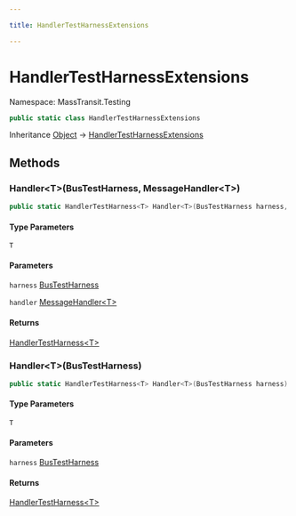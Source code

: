 ```yaml
---

title: HandlerTestHarnessExtensions

---
```


# HandlerTestHarnessExtensions

Namespace: MassTransit.Testing

```csharp
public static class HandlerTestHarnessExtensions
```

Inheritance [Object](https://learn.microsoft.com/en-us/dotnet/api/system.object) → [HandlerTestHarnessExtensions](../masstransit-testing/handlertestharnessextensions)

## Methods

### **Handler\<T\>(BusTestHarness, MessageHandler\<T\>)**

```csharp
public static HandlerTestHarness<T> Handler<T>(BusTestHarness harness, MessageHandler<T> handler)
```

#### Type Parameters

`T`<br/>

#### Parameters

`harness` [BusTestHarness](../masstransit-testing/bustestharness)<br/>

`handler` [MessageHandler\<T\>](../../masstransit-abstractions/masstransit/messagehandler-1)<br/>

#### Returns

[HandlerTestHarness\<T\>](../masstransit-testing/handlertestharness-1)<br/>

### **Handler\<T\>(BusTestHarness)**

```csharp
public static HandlerTestHarness<T> Handler<T>(BusTestHarness harness)
```

#### Type Parameters

`T`<br/>

#### Parameters

`harness` [BusTestHarness](../masstransit-testing/bustestharness)<br/>

#### Returns

[HandlerTestHarness\<T\>](../masstransit-testing/handlertestharness-1)<br/>
